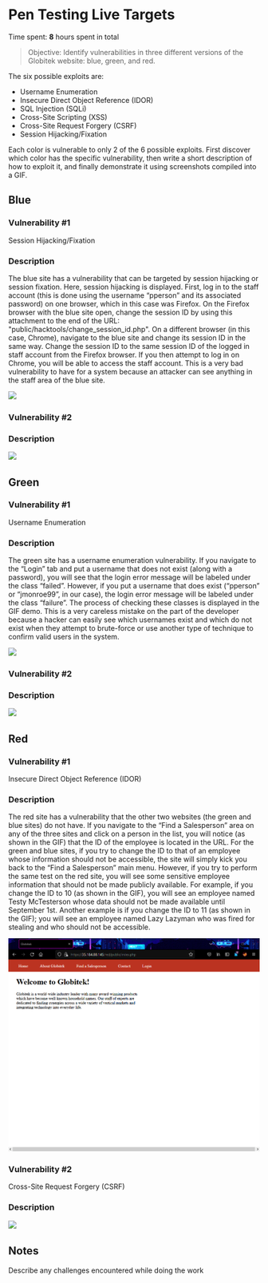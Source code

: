 # Pen Testing Live Targets

Time spent: **8** hours spent in total

> Objective: Identify vulnerabilities in three different versions of the Globitek website: blue, green, and red.

The six possible exploits are:

* Username Enumeration
* Insecure Direct Object Reference (IDOR)
* SQL Injection (SQLi)
* Cross-Site Scripting (XSS)
* Cross-Site Request Forgery (CSRF)
* Session Hijacking/Fixation

Each color is vulnerable to only 2 of the 6 possible exploits. First discover which color has the specific vulnerability, then write a short description of how to exploit it, and finally demonstrate it using screenshots compiled into a GIF.

## Blue

### Vulnerability #1
Session Hijacking/Fixation

### Description
The blue site has a vulnerability that can be targeted by session hijacking or session fixation. Here, session hijacking is displayed. First, log in to the staff account (this is done using the username “pperson” and its associated password) on one browser, which in this case was Firefox. On the Firefox browser with the blue site open, change the session ID by using this attachment to the end of the URL: "public/hacktools/change_session_id.php". On a different browser (in this case, Chrome), navigate to the blue site and change its session ID in the same way. Change the session ID to the same session ID of the logged in staff account from the Firefox browser. If you then attempt to log in on Chrome, you will be able to access the staff account. This is a very bad vulnerability to have for a system because an attacker can see anything in the staff area of the blue site. 

<img src="blue-vuln1.gif">


### Vulnerability #2

### Description

<img src="blue-vuln2.gif">



## Green

### Vulnerability #1

Username Enumeration

### Description
The green site has a username enumeration vulnerability. If you navigate to the “Login” tab and put a username that does not exist (along with a password), you will see that the login error message will be labeled under the class “failed”. However, if you put a username that does exist (“pperson” or “jmonroe99”, in our case), the login error message will be labeled under the class “failure”. The process of checking these classes is displayed in the GIF demo. This is a very careless mistake on the part of the developer because a hacker can easily see which usernames exist and which do not exist when they attempt to brute-force or use another type of technique to confirm valid users in the system.

<img src="green-vuln1.gif">


### Vulnerability #2

### Description

<img src="green-vuln2.gif">



## Red

### Vulnerability #1
Insecure Direct Object Reference (IDOR) 

### Description
The red site has a vulnerability that the other two websites (the green and blue sites) do not have. If you navigate to the “Find a Salesperson” area on any of the three sites and click on a person in the list, you will notice (as shown in the GIF) that the ID of the employee is located in the URL. For the green and blue sites, if you try to change the ID to that of an employee whose information should not be accessible, the site will simply kick you back to the “Find a Salesperson” main menu. However, if you try to perform the same test on the red site, you will see some sensitive employee information that should not be made publicly available. For example, if you change the ID to 10 (as shown in the GIF), you will see an employee named Testy McTesterson whose data should not be made available until September 1st. Another example is if you change the ID to 11 (as shown in the GIF); you will see an employee named Lazy Lazyman who was fired for stealing and who should not be accessible.

<img src="red-vuln1.gif">


### Vulnerability #2
Cross-Site Request Forgery (CSRF) 

### Description

<img src="red-vuln2.gif">



## Notes

Describe any challenges encountered while doing the work
